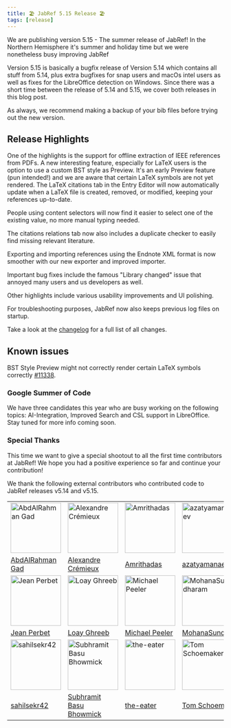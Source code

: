 ```yaml
---
title: 🏖️ JabRef 5.15 Release 🏖️
tags: [release]
---
```


We are publishing version 5.15 - The summer release of JabRef! In the Northern Hemisphere it's summer and holiday time but we were nonetheless busy improving JabRef

Version 5.15 is basically a bugfix release of Version 5.14 which contains all stuff from 5.14, plus extra bugfixes for snap users and macOs intel users as well as fixes for the LibreOffice detection on Windows.
Since there was a short time between the release of 5.14 and 5.15, we cover both releases in this blog post.

As always, we recommend making a backup of your bib files before trying out the new version.

## Release Highlights

One of the highlights is the support for offline extraction of IEEE references from PDFs. A new interesting feature, especially for LaTeX users is the option to use a custom BST style as Preview. It's an early Preview feature (pun intended!) and we are aware that certain LaTeX symbols are not yet rendered.
The LaTeX citations tab in the Entry Editor will now automatically update when a LaTeX file is created, removed, or modified, keeping your references up-to-date.

People using content selectors will now find it easier to select one of the existing value, no more manual typing needed.

The citations relations tab now also includes a duplicate checker to easily find missing relevant literature.

Exporting and importing references using the Endnote XML format is now smoother with our new exporter and improved importer.

Important bug fixes include the famous "Library changed" issue that annoyed many users and us developers as well.

Other highlights include various usability improvements and UI polishing.

For troubleshooting purposes, JabRef now also keeps previous log files on startup.

Take a look at the [changelog](https://github.com/JabRef/jabref/blob/main/CHANGELOG.md) for a full list of all changes.

## Known issues

BST Style Preview might not correctly render certain LaTeX symbols correctly [#11338](https://github.com/JabRef/jabref/issues/11338).

### Google Summer of Code

We have three candidates this year who are busy working on the following topics: AI-Integration, Improved Search and CSL support in LibreOffice. Stay tuned for more info coming soon.

### Special Thanks

This time we want to give a special shootout to all the first time contributors at JabRef! We hope you had a positive experience so far and continue your contribution!

We thank the following external contributors who contributed code to JabRef releases v5.14 and v5.15.

|  |  |  |  |  |  |
| --  | --  | --  | --  | --  | --  |
| [<img alt="AbdAlRahman Gad" src="https://avatars.githubusercontent.com/u/89566409?v=4&w=117" width="117">](https://github.com/AbdAlRahmanGad) | [<img alt="Alexandre Crémieux" src="https://avatars.githubusercontent.com/u/12486558?v=4&w=117" width="117">](https://github.com/alexandre-cremieux) | [<img alt="Amrithadas" src="https://avatars.githubusercontent.com/u/60109220?v=4&w=117" width="117">](https://github.com/amrithdas) | [<img alt="azatyamanaev" src="https://avatars.githubusercontent.com/u/49018424?v=4&w=117" width="117">](https://github.com/azatyamanaev) | [<img alt="Biplab Dutta" src="https://avatars.githubusercontent.com/u/9689491?v=4&w=117" width="117">](https://github.com/biplab1) | [<img alt="compf" src="https://avatars.githubusercontent.com/u/25124981?v=4&w=117" width="117">](https://github.com/compf) |
| [AbdAlRahman Gad](https://github.com/AbdAlRahmanGad)                                                                                                 | [Alexandre Crémieux](https://github.com/alexandre-cremieux)                                                                                          | [Amrithadas](https://github.com/amrithdas)                                                                                                           | [azatyamanaev](https://github.com/azatyamanaev)                                                                                                      | [Biplab Dutta](https://github.com/biplab1)                                                                                                           | [compf](https://github.com/compf)                                                                                                                    |
| [<img alt="Jean Perbet" src="https://avatars.githubusercontent.com/u/66010389?v=4&w=117" width="117">](https://github.com/jeanprbt) | [<img alt="Loay Ghreeb" src="https://avatars.githubusercontent.com/u/52158423?v=4&w=117" width="117">](https://github.com/LoayGhreeb) | [<img alt="Michael Peeler" src="https://avatars.githubusercontent.com/u/111776404?v=4&w=117" width="117">](https://github.com/m-peeler) | [<img alt="MohanaSundharam" src="https://avatars.githubusercontent.com/u/103347599?v=4&w=117" width="117">](https://github.com/Sundhar22) | [<img alt="Rohit Garga" src="https://avatars.githubusercontent.com/u/134286153?v=4&w=117" width="117">](https://github.com/rohit-garga) | [<img alt="Ruslan" src="https://avatars.githubusercontent.com/u/13097618?v=4&w=117" width="117">](https://github.com/InAnYan) |
| [Jean Perbet](https://github.com/jeanprbt)                                                                                                | [Loay Ghreeb](https://github.com/LoayGhreeb)                                                                                              | [Michael Peeler](https://github.com/m-peeler)                                                                                             | [MohanaSundharam](https://github.com/Sundhar22)                                                                                           | [Rohit Garga](https://github.com/rohit-garga)                                                                                             | [Ruslan](https://github.com/InAnYan)                                                                                                      |
| [<img alt="sahilsekr42" src="https://avatars.githubusercontent.com/u/100865986?v=4&w=117" width="117">](https://github.com/sahilsekr42) | [<img alt="Subhramit Basu Bhowmick" src="https://avatars.githubusercontent.com/u/74734844?v=4&w=117" width="117">](https://github.com/subhramit) | [<img alt="the-eater" src="https://avatars.githubusercontent.com/u/1922630?v=4&w=117" width="117">](https://github.com/the-eater) | [<img alt="Tom Schoemaker" src="https://avatars.githubusercontent.com/u/160835423?v=4&w=117" width="117">](https://github.com/TSchoemaker) |  |  |
| [sahilsekr42](https://github.com/sahilsekr42)                                                                                                    | [Subhramit Basu Bhowmick](https://github.com/subhramit)                                                                                          | [the-eater](https://github.com/the-eater)                                                                                                        | [Tom Schoemaker](https://github.com/TSchoemaker)                                                                                                 |  |  |
